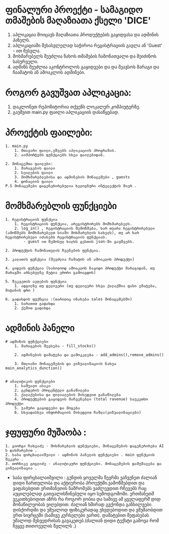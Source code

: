 # ფინალური პროექტი - სამაგიდო თმაშების მაღაზიათა ქსელი 'DICE'

1. აპლიკაცია მოიცავს მაღაზიათა პროდუქტების გაყიდვასა და ადმინის პანელს.
2. აპლიკაციაში შესასვლელად საჭიროა რეგისტრაციის გავლა ან 'Guest' - ით შესვლა.
3. მოხმარებელს შეუძლია ნახოს თმაშების ჩამონათვალი და შეიძინოს სასურველი.
4. ადმინს შეუძლია აკონტროლოს გაყიდვები და და შეავსოს მარაგი და ჩაამატოს ან ამოაკლოს ადმინები.

# როგორ გავუშვათ აპლიკაცია:
1. დაკლონეთ რეპოზიტორია თქვენს ლოკალურ კომპიუტერზე.
2. გაუშვით main.py ფაილი აპლიკაციის დასაწყებად.

# პროექტის ფაილები:

    1. main.py
        1. მთავარი ფაილი,უშვებს აპლიკაციის პროგრამას.
        2. აიმპორტებს ფუნქციებს სხვა ფაილებიდან.

    2. მონაცემთა ფაილები:
        1. მარაგების ფაილი
        2. სეილების ფაილი
        3. მომხმარებლებისა და ადმინების მონაცემები , guests 
        4. დონაციის ფაილი
    P.S მონაცემები დაგენერირებულია ხელოვნური ინტელექტის მიერ .

# მომხმარებლის ფუნქციები

    1. რეგისტრაციის ფუნქცია 
        1. რეგისტრაციის ფუნქცია, არეგისტრირებს მომხმარებელს.
        2. log_in() , რეგისტრაციის შემოწმება, ხარ თუარა რეგისტრირებული (ამოწმებს მომხმარებელთ სიაში მოხმარებლის სახელს), თუ არ ხარ რეგისტრირებული იძახებს რეგისტრაციის ფუნქციას.
            - guest ით შემოსულ ხალხს გესთის json-ში გაუშვებს.

    2. პროდუქტის ჩამონათვლის ჩვენების ფუნქცია.

    3. კალათის ფუნქცია (შეუძლია ჩამატოს ან ამოაკლოს პროდუქტი)

    4. ყიდვის ფუნქცია (საბოლოოდ ამოაკლოს ნაყიდი პროდუქტი მარაგიდან, თუ მარაგში არსებულზე მეტია ერორი გამოაგდოს)

    5. შეკვეთის აეღების ფუნქცია 
        1. ადგილზე თუ დელივერი (თუ დელივერი სხვა ქალაქშია ფასი ემატება, მიტანის დრო )

    6. გადახდის ფუქნცია :(თარიღიც ინახება sales მონაცემებში)
        1. ბარათით გადახდა 
        2. ქეშით გადახდა 


# ადმინის პანელი 

    # ადმინის ფუნქციები 
        1. მარაგების შევსება - fill_stocks()

        2. ადმინების დამატება და გამოკკლება - add_admins(),remove_admins()

        3. მთლიანი მონაცემების და ვიზუალიზაციის ნახვა main_analytics_dunction()


    # ანალიტიკის ფუნქციები   
        1. საშუალო ასაკი 
        2. გენდერის პროცენტული განაწილება 
        3. ქალაქებისა და ფილიალების მიხედვით განაწილება 
        4. პროდუქტების გაყიდვის მაჩვენებლი (total ravenue) საუკეთსო პროდუქტი
        5. ჯამური გაყიდვები და მოგება 
        6. სხვადასხვა ინფორმაციის მიხედვით ჩაშლა(ვიზუალიზაციები)




# ჯფუფური მუშაობა :
    1. გიორგი ჩახვაძე - მოხმარებლის ფუნქციები, მონაცემების დაგენერირება AI ს დახმარებით .
    2. საბა ფირცხალაიშვილი - ადმინის პანელის ფუნქციები . main ფუნქციის შეკვრა .
    3. თორნიკე გოგლიძე - ანალიტიკური ფუნქციები. მონაცემების დამუშავება და ვიზუალიზაცია .


- საბა ფირცხალაიშვილი :
    გუნდის ყოველმა წევრმა ვაჩვენეთ ძალიან დიდი ჩართულობა და აქტიურობა პროექტში.ვამოწმებდით და ვაფასებდით ერთმანეთის ნაშრომებს ვაძლევდით რჩევებს რაც აუცილებლად 
    გათვალისწინებული იყო სემოდგომოში. ერთმანეთშ ვეკითხებოდით აზრს რა როგორ ჯობია და სამივე ამ ყველაფერშ დიდ მონაწილეობას ვიღებდით. ძალიან ხშირად გვქონდა განხილვები დისქორდში და უშუალოდ ფიზიკურადაც ვხვდებოდით და ვმუშაობდით ერთ სივრცეში (სამივე კურსელები ვართ).
    დამატებით შეფასებას  უშალოდ შეხვედრისას გავაკეთებ.(ძალიან დიდი ტექსტი გამოვა რომ ჩვყვე თითოეულის წვლილს .)
